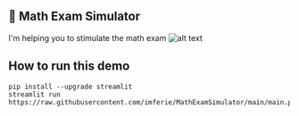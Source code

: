 ## 📄 Math Exam Simulator
I'm helping you to stimulate the math exam
![alt text](https://imgur.com/a/fht1V1c)

## How to run this demo
```
pip install --upgrade streamlit
streamlit run https://raw.githubusercontent.com/imferie/MathExamSimulator/main/main.py
```
